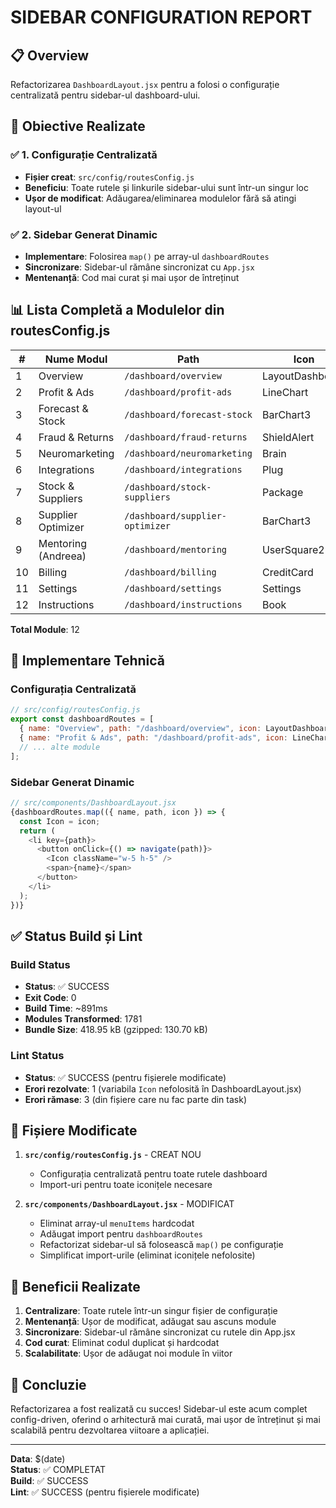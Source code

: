 # SIDEBAR CONFIGURATION REPORT

## 📋 Overview
Refactorizarea `DashboardLayout.jsx` pentru a folosi o configurație centralizată pentru sidebar-ul dashboard-ului.

## 🎯 Obiective Realizate

### ✅ 1. Configurație Centralizată
- **Fișier creat**: `src/config/routesConfig.js`
- **Beneficiu**: Toate rutele și linkurile sidebar-ului sunt într-un singur loc
- **Ușor de modificat**: Adăugarea/eliminarea modulelor fără să atingi layout-ul

### ✅ 2. Sidebar Generat Dinamic
- **Implementare**: Folosirea `map()` pe array-ul `dashboardRoutes`
- **Sincronizare**: Sidebar-ul rămâne sincronizat cu `App.jsx`
- **Mentenanță**: Cod mai curat și mai ușor de întreținut

## 📊 Lista Completă a Modulelor din routesConfig.js

| # | Nume Modul | Path | Icon |
|---|------------|------|------|
| 1 | Overview | `/dashboard/overview` | LayoutDashboard |
| 2 | Profit & Ads | `/dashboard/profit-ads` | LineChart |
| 3 | Forecast & Stock | `/dashboard/forecast-stock` | BarChart3 |
| 4 | Fraud & Returns | `/dashboard/fraud-returns` | ShieldAlert |
| 5 | Neuromarketing | `/dashboard/neuromarketing` | Brain |
| 6 | Integrations | `/dashboard/integrations` | Plug |
| 7 | Stock & Suppliers | `/dashboard/stock-suppliers` | Package |
| 8 | Supplier Optimizer | `/dashboard/supplier-optimizer` | BarChart3 |
| 9 | Mentoring (Andreea) | `/dashboard/mentoring` | UserSquare2 |
| 10 | Billing | `/dashboard/billing` | CreditCard |
| 11 | Settings | `/dashboard/settings` | Settings |
| 12 | Instructions | `/dashboard/instructions` | Book |

**Total Module**: 12

## 🔧 Implementare Tehnică

### Configurația Centralizată
```javascript
// src/config/routesConfig.js
export const dashboardRoutes = [
  { name: "Overview", path: "/dashboard/overview", icon: LayoutDashboard },
  { name: "Profit & Ads", path: "/dashboard/profit-ads", icon: LineChart },
  // ... alte module
];
```

### Sidebar Generat Dinamic
```javascript
// src/components/DashboardLayout.jsx
{dashboardRoutes.map(({ name, path, icon }) => {
  const Icon = icon;
  return (
    <li key={path}>
      <button onClick={() => navigate(path)}>
        <Icon className="w-5 h-5" />
        <span>{name}</span>
      </button>
    </li>
  );
})}
```

## ✅ Status Build și Lint

### Build Status
- **Status**: ✅ SUCCESS
- **Exit Code**: 0
- **Build Time**: ~891ms
- **Modules Transformed**: 1781
- **Bundle Size**: 418.95 kB (gzipped: 130.70 kB)

### Lint Status
- **Status**: ✅ SUCCESS (pentru fișierele modificate)
- **Erori rezolvate**: 1 (variabila `Icon` nefolosită în DashboardLayout.jsx)
- **Erori rămase**: 3 (din fișiere care nu fac parte din task)

## 📁 Fișiere Modificate

1. **`src/config/routesConfig.js`** - CREAT NOU
   - Configurația centralizată pentru toate rutele dashboard
   - Import-uri pentru toate iconițele necesare

2. **`src/components/DashboardLayout.jsx`** - MODIFICAT
   - Eliminat array-ul `menuItems` hardcodat
   - Adăugat import pentru `dashboardRoutes`
   - Refactorizat sidebar-ul să folosească `map()` pe configurație
   - Simplificat import-urile (eliminat iconițele nefolosite)

## 🚀 Beneficii Realizate

1. **Centralizare**: Toate rutele într-un singur fișier de configurație
2. **Mentenanță**: Ușor de modificat, adăugat sau ascuns module
3. **Sincronizare**: Sidebar-ul rămâne sincronizat cu rutele din App.jsx
4. **Cod curat**: Eliminat codul duplicat și hardcodat
5. **Scalabilitate**: Ușor de adăugat noi module în viitor

## 🎯 Concluzie

Refactorizarea a fost realizată cu succes! Sidebar-ul este acum complet config-driven, oferind o arhitectură mai curată, mai ușor de întreținut și mai scalabilă pentru dezvoltarea viitoare a aplicației.

---
**Data**: $(date)  
**Status**: ✅ COMPLETAT  
**Build**: ✅ SUCCESS  
**Lint**: ✅ SUCCESS (pentru fișierele modificate)
